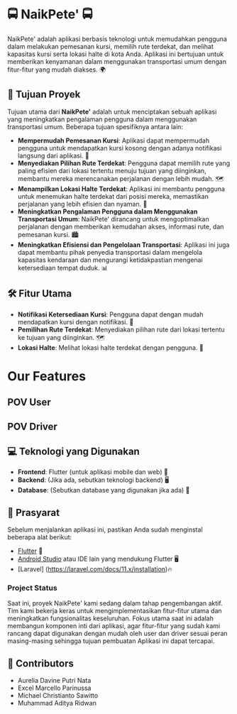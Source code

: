 # 🚍 NaikPete' 🚍

NaikPete' adalah aplikasi berbasis teknologi untuk memudahkan pengguna dalam melakukan pemesanan kursi, memilih rute terdekat, dan melihat kapasitas kursi serta lokasi halte di kota Anda. Aplikasi ini bertujuan untuk memberikan kenyamanan dalam menggunakan transportasi umum dengan fitur-fitur yang mudah diakses. 🌍

## 🎯 Tujuan Proyek
Tujuan utama dari **NaikPete'** adalah untuk menciptakan sebuah aplikasi yang meningkatkan pengalaman pengguna dalam menggunakan transportasi umum. Beberapa tujuan spesifiknya antara lain:

- **Mempermudah Pemesanan Kursi**: Aplikasi dapat mempermudah pengguna untuk mendapatkan kursi kosong dengan adanya notifikasi langsung dari aplikasi. 🎫
- **Menyediakan Pilihan Rute Terdekat**: Pengguna dapat memilih rute yang paling efisien dari lokasi tertentu menuju tujuan yang diinginkan, membantu mereka merencanakan perjalanan dengan lebih mudah. 🗺️
- **Menampilkan Lokasi Halte Terdekat**: Aplikasi ini membantu pengguna untuk menemukan halte terdekat dari posisi mereka, memastikan perjalanan yang lebih efisien dan nyaman. 🛑
- **Meningkatkan Pengalaman Pengguna dalam Menggunakan Transportasi Umum**: NaikPete' dirancang untuk mengoptimalkan perjalanan dengan memberikan kemudahan akses, informasi rute, dan pemesanan kursi. 🏙️
- **Meningkatkan Efisiensi dan Pengelolaan Transportasi**: Aplikasi ini juga dapat membantu pihak penyedia transportasi dalam mengelola kapasitas kendaraan dan mengurangi ketidakpastian mengenai ketersediaan tempat duduk. 📊

## 🛠️ Fitur Utama
- **Notifikasi Ketersediaan Kursi**: Pengguna dapat dengan mudah mendapatkan kursi dengan notifikasi. 🎫
- **Pemilihan Rute Terdekat**: Menyediakan pilihan rute dari lokasi tertentu ke tujuan yang diinginkan. 🗺️
- **Lokasi Halte**: Melihat lokasi halte terdekat dengan pengguna. 🛑

# Our Features
## POV User

## POV Driver

## 💻 Teknologi yang Digunakan
- **Frontend**: Flutter (untuk aplikasi mobile dan web) 📱
- **Backend**: (Jika ada, sebutkan teknologi backend) 🖥️
- **Database**: (Sebutkan database yang digunakan jika ada) 💾

## 📝 Prasyarat
Sebelum menjalankan aplikasi ini, pastikan Anda sudah menginstal beberapa alat berikut:
- [Flutter](https://flutter.dev/docs/get-started/install) 🚀
- [Android Studio](https://developer.android.com/studio) atau IDE lain yang mendukung Flutter 🖥️
- [Laravel] (https://laravel.com/docs/11.x/installation)🔥

### Project Status
Saat ini, proyek NaikPete' kami sedang dalam tahap pengembangan aktif. Tim kami bekerja keras untuk mengimplementasikan fitur-fitur utama dan meningkatkan fungsionalitas keseluruhan. Fokus utama saat ini adalah membangun komponen inti dari aplikasi, agar fitur-fitur yang sudah kami rancang dapat digunakan dengan mudah oleh user dan driver sesuai peran masing-masing sehingga tujuan pembuatan Aplikasi ini dapat tercapai.
   
## 📝 Contributors
- Aurelia Davine Putri Nata
- Excel Marcello Parinussa
- Michael Christianto Sawitto
- Muhammad Aditya Ridwan


